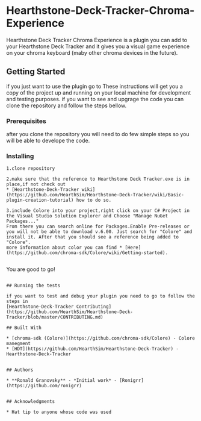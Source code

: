 
# Hearthstone-Deck-Tracker-Chroma-Experience

Hearthstone Deck Tracker Chroma Experience is a plugin you can add to your Hearthstone Deck Tracker
and it gives you a visual game experience on your chroma keyboard (maby other chroma devices in the future).

## Getting Started
if you just want to use the plugin go to 
These instructions will get you a copy of the project up and running on your local machine for development and testing purposes.
if you want to see and upgrage the code you can clone the repository and follow the steps bellow.

### Prerequisites

after you clone the repository you will need to do few simple steps so you will be able to develope the code.

### Installing
```
1.clone repository
```

```
2.make sure that the reference to Hearthstone Deck Tracker.exe is in place,if not check out 
* [Hearthstone-Deck-Tracker wiki](https://github.com/HearthSim/Hearthstone-Deck-Tracker/wiki/Basic-plugin-creation-tutorial) how to do so.
```

```
3.include Colore into your project,right click on your C# Project in the Visual Studio Solution Explorer and Choose "Manage NuGet Packages..."
From there you can search online for Packages.Enable Pre-releases or you will not be able to download v.6.00. Just search for "Colore" and install it. After that you should see a reference being added to "Colore".
more information about color you can find * [Here](https://github.com/chroma-sdk/Colore/wiki/Getting-started).
```
```

```
You are good to go!
```

## Running the tests

if you want to test and debug your plugin you need to go to follow the steps in
[Hearthstone-Deck-Tracker Contributing](https://github.com/HearthSim/Hearthstone-Deck-Tracker/blob/master/CONTRIBUTING.md)

## Built With

* [chroma-sdk (Colore)](https://github.com/chroma-sdk/Colore) - Colore manegment
* [HDT](https://github.com/HearthSim/Hearthstone-Deck-Tracker) - Hearthstone-Deck-Tracker


## Authors

* **Ronald Granovsky** - *Initial work* - [Ronigrr](https://github.com/ronigrr)


## Acknowledgments

* Hat tip to anyone whose code was used
